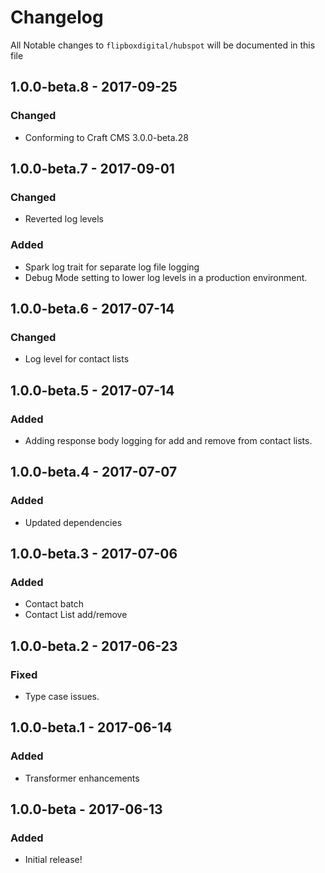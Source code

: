 # Changelog
All Notable changes to `flipboxdigital/hubspot` will be documented in this file

## 1.0.0-beta.8 - 2017-09-25
### Changed
- Conforming to Craft CMS 3.0.0-beta.28

## 1.0.0-beta.7 - 2017-09-01
### Changed
- Reverted log levels

### Added
- Spark log trait for separate log file logging
- Debug Mode setting to lower log levels in a production environment.

## 1.0.0-beta.6 - 2017-07-14
### Changed
- Log level for contact lists

## 1.0.0-beta.5 - 2017-07-14
### Added
- Adding response body logging for add and remove from contact lists.

## 1.0.0-beta.4 - 2017-07-07
### Added
- Updated dependencies

## 1.0.0-beta.3 - 2017-07-06
### Added
- Contact batch
- Contact List add/remove

## 1.0.0-beta.2 - 2017-06-23
### Fixed
- Type case issues.

## 1.0.0-beta.1 - 2017-06-14
### Added
- Transformer enhancements

## 1.0.0-beta - 2017-06-13
### Added
- Initial release!
